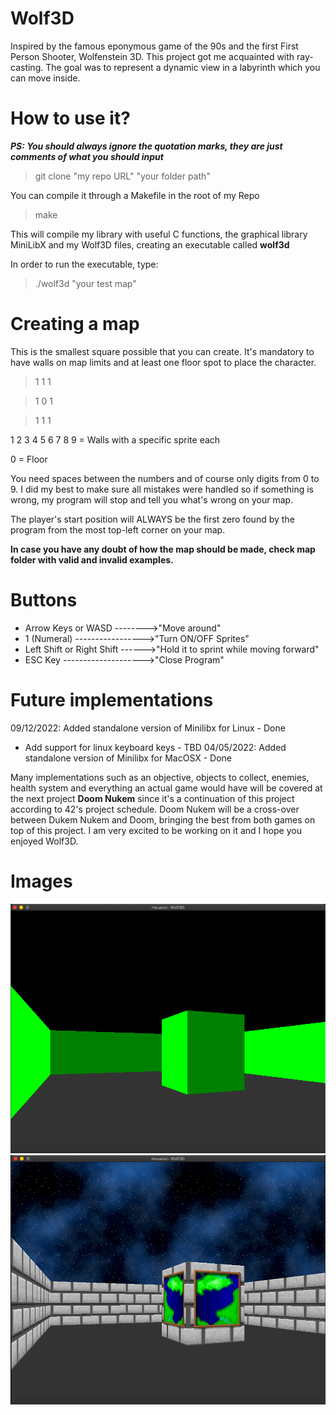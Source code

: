 # Wolf3D

Inspired by the famous eponymous game of the 90s and the first First Person Shooter, Wolfenstein 3D. This project got me acquainted with ray-casting.
The goal was to represent a dynamic view in a labyrinth which you can move inside.

# How to use it?
 
***PS: You should always ignore the quotation marks, they are just comments of what you should input***

> git clone "my repo URL" "your folder path"

You can compile it through a Makefile in the root of my Repo
> make

This will compile my library with useful C functions, the graphical library MiniLibX and my Wolf3D files,
creating an executable called **wolf3d**

In order to run the executable, type:
> ./wolf3d "your test map"

# Creating a map

This is the smallest square possible that you can create. It's mandatory to have walls on map limits and at least one floor spot to place the character.

> 1 1 1

> 1 0 1

> 1 1 1

1 2 3 4 5 6 7 8 9 = Walls with a specific sprite each

0 = Floor

You need spaces between the numbers and of course only digits from 0 to 9. I did my best to make sure all mistakes were handled so if something is wrong, my program
will stop and tell you what's wrong on your map.

The player's start position will ALWAYS be the first zero found by the program from the most top-left corner on your map.

**In case you have any doubt of how the map should be made, check map folder with valid and invalid examples.**

# Buttons
- Arrow Keys or WASD -------->"Move around"
- 1 (Numeral) ----------------->"Turn ON/OFF Sprites"
- Left Shift or Right Shift ------>"Hold it to sprint while moving forward"
- ESC Key -------------------->"Close Program"

# Future implementations
09/12/2022: Added standalone version of Minilibx for Linux - Done
 - Add support for linux keyboard keys - TBD
04/05/2022: Added standalone version of Minilibx for MacOSX - Done

Many implementations such as an objective, objects to collect, enemies, health system and everything an actual game would have will be covered at the next project
**Doom Nukem** since it's a continuation of this project according to 42's project schedule. Doom Nukem will be a cross-over between Dukem Nukem and Doom, bringing the best from both games on top of this project. I am very excited to be working on it and I hope you enjoyed Wolf3D.

# Images

![Image of Subject](https://github.com/MuSuareZ/Wolf3D/blob/master/img/textureoff.png)
![Image of Subject](https://github.com/MuSuareZ/Wolf3D/blob/master/img/textureon.png)
